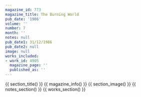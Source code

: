 ```yaml
---
magazine_id: 773
magazine_title: The Burning World
pub_date: '1986'
volume: ''
number: 7
month: ''
notes: null
pub_date1: 31/12/1986
pub_date2: null
image: null
works_included:
- work_id: 4905
  magazine_page: ''
  published_as: ''
---
```


{{ section_title() }}
{{ magazine_info() }}
{{ section_image() }}
{{ notes_section() }}
{{ works_section() }}

